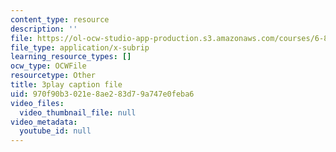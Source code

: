 ```yaml
---
content_type: resource
description: ''
file: https://ol-ocw-studio-app-production.s3.amazonaws.com/courses/6-832-underactuated-robotics-spring-2009/970f90b3021e8ae283d79a747e0feba6_Gho0bmTsnA4.srt
file_type: application/x-subrip
learning_resource_types: []
ocw_type: OCWFile
resourcetype: Other
title: 3play caption file
uid: 970f90b3-021e-8ae2-83d7-9a747e0feba6
video_files:
  video_thumbnail_file: null
video_metadata:
  youtube_id: null
---
```

